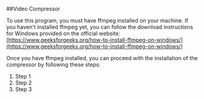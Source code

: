 ##Video Compressor

To use this program, you must have ffmpeg installed on your machine. If you haven't installed ffmpeg yet, you can follow the download instructions for Windows provided on the official website: [https://www.geeksforgeeks.org/how-to-install-ffmpeg-on-windows/](https://www.geeksforgeeks.org/how-to-install-ffmpeg-on-windows/)

Once you have ffmpeg installed, you can proceed with the installation of the compressor by following these steps:

1. Step 1
2. Step 2
3. Step 3



